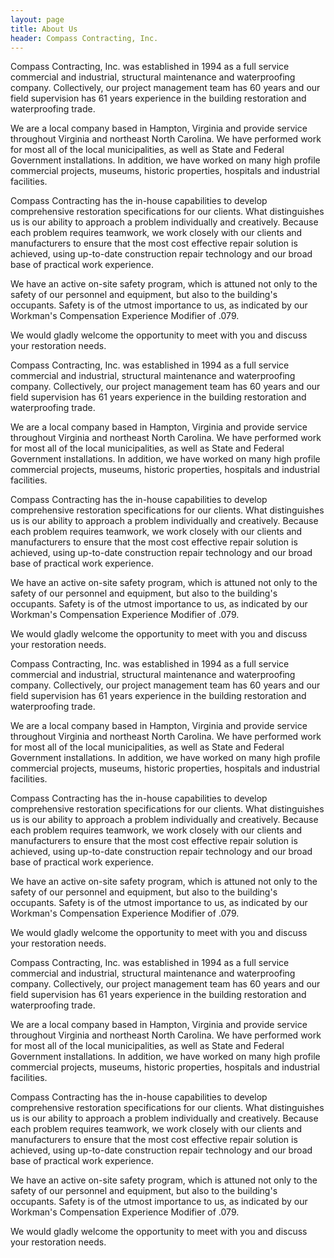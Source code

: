```yaml
---
layout: page
title: About Us
header: Compass Contracting, Inc.
---
```


Compass Contracting, Inc. was established in 1994 as a full service commercial and industrial, structural maintenance and waterproofing company. Collectively, our project management team has 60 years and our field supervision has 61 years experience in the building restoration and waterproofing trade.

We are a local company based in Hampton, Virginia and provide service throughout Virginia and northeast North Carolina. We have performed work for most all of the local municipalities, as well as State and Federal Government installations. In addition, we have worked on many high profile commercial projects, museums, historic properties, hospitals and industrial facilities.

Compass Contracting has the in-house capabilities to develop comprehensive restoration specifications for our clients. What distinguishes us is our ability to approach a problem individually and creatively. Because each problem requires teamwork, we work closely with our clients and manufacturers to ensure that the most cost effective repair solution is achieved, using up-to-date construction repair technology and our broad base of practical work experience.

We have an active on-site safety program, which is attuned not only to the safety of our personnel and equipment, but also to the building's occupants. Safety is of the utmost importance to us, as indicated by our Workman's Compensation Experience Modifier of .079.

We would gladly welcome the opportunity to meet with you and discuss your restoration needs.







Compass Contracting, Inc. was established in 1994 as a full service commercial and industrial, structural maintenance and waterproofing company. Collectively, our project management team has 60 years and our field supervision has 61 years experience in the building restoration and waterproofing trade.

We are a local company based in Hampton, Virginia and provide service throughout Virginia and northeast North Carolina. We have performed work for most all of the local municipalities, as well as State and Federal Government installations. In addition, we have worked on many high profile commercial projects, museums, historic properties, hospitals and industrial facilities.

Compass Contracting has the in-house capabilities to develop comprehensive restoration specifications for our clients. What distinguishes us is our ability to approach a problem individually and creatively. Because each problem requires teamwork, we work closely with our clients and manufacturers to ensure that the most cost effective repair solution is achieved, using up-to-date construction repair technology and our broad base of practical work experience.

We have an active on-site safety program, which is attuned not only to the safety of our personnel and equipment, but also to the building's occupants. Safety is of the utmost importance to us, as indicated by our Workman's Compensation Experience Modifier of .079.

We would gladly welcome the opportunity to meet with you and discuss your restoration needs.

Compass Contracting, Inc. was established in 1994 as a full service commercial and industrial, structural maintenance and waterproofing company. Collectively, our project management team has 60 years and our field supervision has 61 years experience in the building restoration and waterproofing trade.

We are a local company based in Hampton, Virginia and provide service throughout Virginia and northeast North Carolina. We have performed work for most all of the local municipalities, as well as State and Federal Government installations. In addition, we have worked on many high profile commercial projects, museums, historic properties, hospitals and industrial facilities.

Compass Contracting has the in-house capabilities to develop comprehensive restoration specifications for our clients. What distinguishes us is our ability to approach a problem individually and creatively. Because each problem requires teamwork, we work closely with our clients and manufacturers to ensure that the most cost effective repair solution is achieved, using up-to-date construction repair technology and our broad base of practical work experience.

We have an active on-site safety program, which is attuned not only to the safety of our personnel and equipment, but also to the building's occupants. Safety is of the utmost importance to us, as indicated by our Workman's Compensation Experience Modifier of .079.

We would gladly welcome the opportunity to meet with you and discuss your restoration needs.

Compass Contracting, Inc. was established in 1994 as a full service commercial and industrial, structural maintenance and waterproofing company. Collectively, our project management team has 60 years and our field supervision has 61 years experience in the building restoration and waterproofing trade.

We are a local company based in Hampton, Virginia and provide service throughout Virginia and northeast North Carolina. We have performed work for most all of the local municipalities, as well as State and Federal Government installations. In addition, we have worked on many high profile commercial projects, museums, historic properties, hospitals and industrial facilities.

Compass Contracting has the in-house capabilities to develop comprehensive restoration specifications for our clients. What distinguishes us is our ability to approach a problem individually and creatively. Because each problem requires teamwork, we work closely with our clients and manufacturers to ensure that the most cost effective repair solution is achieved, using up-to-date construction repair technology and our broad base of practical work experience.

We have an active on-site safety program, which is attuned not only to the safety of our personnel and equipment, but also to the building's occupants. Safety is of the utmost importance to us, as indicated by our Workman's Compensation Experience Modifier of .079.

We would gladly welcome the opportunity to meet with you and discuss your restoration needs.

